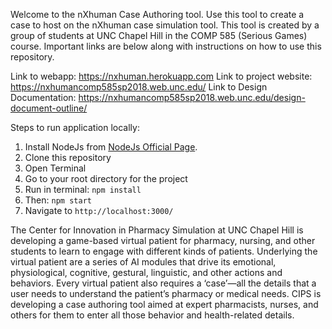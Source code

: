 Welcome to the nXhuman Case Authoring tool. Use this tool to create a case to host on the
nXhuman case simulation tool. This tool is created by a group of students at UNC Chapel Hill in the COMP 585 (Serious Games) course. Important links are below along with instructions on how to use this repository. 

Link to webapp: https://nxhuman.herokuapp.com
Link to project website: https://nxhumancomp585sp2018.web.unc.edu/
Link to Design Documentation: https://nxhumancomp585sp2018.web.unc.edu/design-document-outline/

Steps to run application locally:

1. Install NodeJs from [NodeJs Official Page](https://nodejs.org/en).
2. Clone this repository
2. Open Terminal
3. Go to your root directory for the project
4. Run in terminal: `npm install`
5. Then: `npm start`
6. Navigate to `http://localhost:3000/`

The Center for Innovation in Pharmacy Simulation at UNC Chapel Hill is developing a game-based virtual patient for pharmacy, nursing, and other students to learn to engage with different kinds of patients. Underlying the virtual patient are a series of AI modules that drive its emotional, physiological, cognitive, gestural, linguistic, and other actions and behaviors. Every virtual patient also requires a ‘case’—all the details that a user needs to understand the patient’s pharmacy or medical needs. CIPS is developing a case authoring tool aimed at expert pharmacists, nurses, and others for them to enter all those behavior and health-related details.

